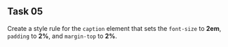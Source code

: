 ## Task 05
 Create a style rule for the `caption` element that sets the `font-size` to **2em**, `padding` to **2%**, and `margin-top` to **2%**.